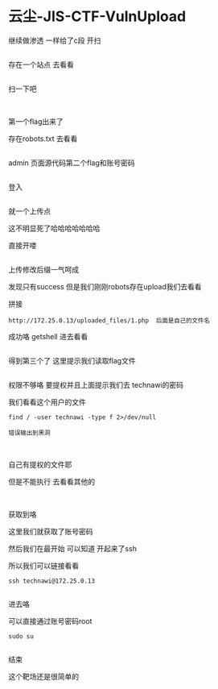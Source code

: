 # 云尘-JIS-CTF-VulnUpload

继续做渗透 一样给了c段 开扫



<img src="https://i-blog.csdnimg.cn/blog_migrate/fe260d595fd9302bb52feaee646b4581.png" alt="" style="max-height:432px; box-sizing:content-box;" />


存在一个站点 去看看



<img src="https://i-blog.csdnimg.cn/blog_migrate/a37bd0ba96a4dddba9acea636c475bb8.png" alt="" style="max-height:596px; box-sizing:content-box;" />


扫一下吧



<img src="https://i-blog.csdnimg.cn/blog_migrate/a4c4447141208ce3da3b69dbdbb452a4.png" alt="" style="max-height:149px; box-sizing:content-box;" />




<img src="https://i-blog.csdnimg.cn/blog_migrate/9f619e3f550f10b09209e04a8c0aa64e.png" alt="" style="max-height:142px; box-sizing:content-box;" />




第一个flag出来了

存在robots.txt 去看看



<img src="https://i-blog.csdnimg.cn/blog_migrate/7464f7b17ec7a8d8aed9d72f82a6c1c9.png" alt="" style="max-height:205px; box-sizing:content-box;" />


admin 页面源代码第二个flag和账号密码



<img src="https://i-blog.csdnimg.cn/blog_migrate/949a70bd96c2103a2856d305a335ec76.png" alt="" style="max-height:400px; box-sizing:content-box;" />


登入



<img src="https://i-blog.csdnimg.cn/blog_migrate/f3ccc019b2e33b1fafe8651bf8dd0960.png" alt="" style="max-height:437px; box-sizing:content-box;" />


就一个上传点

这不明显死了哈哈哈哈哈哈哈

直接开喽



<img src="https://i-blog.csdnimg.cn/blog_migrate/93a12e267a02f1171f487a747cb4fc77.png" alt="" style="max-height:683px; box-sizing:content-box;" />


上传修改后缀一气呵成

发现只有success 但是我们刚刚robots存在upload我们去看看

拼接

```cobol
http://172.25.0.13/uploaded_files/1.php  后面是自己的文件名
```

成功咯 getshell 进去看看



<img src="https://i-blog.csdnimg.cn/blog_migrate/a77adb464018d2c1c8950ab18f39126d.png" alt="" style="max-height:214px; box-sizing:content-box;" />


得到第三个了 这里提示我们读取flag文件



<img src="https://i-blog.csdnimg.cn/blog_migrate/8170b6493b439b4a500d3216e786d178.png" alt="" style="max-height:76px; box-sizing:content-box;" />


权限不够咯 要提权并且上面提示我们去 technawi的密码

我们看看这个用户的文件

```cobol
find / -user technawi -type f 2>/dev/null
 
错误输出到黑洞
```



<img src="https://i-blog.csdnimg.cn/blog_migrate/1bf0992bdca71bc7aeeac1185177b56b.png" alt="" style="max-height:106px; box-sizing:content-box;" />




<img src="https://i-blog.csdnimg.cn/blog_migrate/c94e13945754993a84fcc533ba604b7e.png" alt="" style="max-height:94px; box-sizing:content-box;" />


自己有提权的文件耶

但是不能执行 去看看其他的



<img src="https://i-blog.csdnimg.cn/blog_migrate/373b5a92de00bf81dab78853335faf40.png" alt="" style="max-height:220px; box-sizing:content-box;" />




<img src="https://i-blog.csdnimg.cn/blog_migrate/6caca7aa17c1accd2c1fead4632cbbed.png" alt="" style="max-height:78px; box-sizing:content-box;" />


获取到咯

这里我们就获取了账号密码

然后我们在最开始 可以知道 开起来了ssh

所以我们可以链接看看

```crystal
ssh technawi@172.25.0.13
```



<img src="https://i-blog.csdnimg.cn/blog_migrate/41ef7d4bc927b583a1a7b46571dd8298.png" alt="" style="max-height:173px; box-sizing:content-box;" />


进去咯

可以直接通过账号密码root

```undefined
sudo su
```



<img src="https://i-blog.csdnimg.cn/blog_migrate/bcd1bfe5c8105b826d61e800a7554b6f.png" alt="" style="max-height:145px; box-sizing:content-box;" />


结束

这个靶场还是很简单的